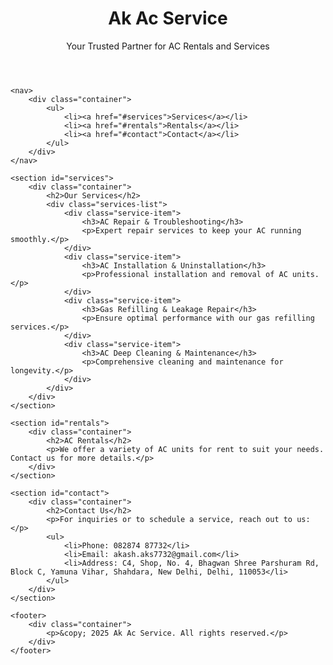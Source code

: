 <!DOCTYPE html>
<html lang="en">
<head>
    <meta charset="UTF-8">
    <meta name="viewport" content="width=device-width, initial-scale=1.0">
    <title>Ak Ac Service - AC Rental & Services</title>
    <link rel="stylesheet" href="styles.css">
</head>
<body>
    <header>
        <div class="container">
            <h1>Ak Ac Service</h1>
            <p>Your Trusted Partner for AC Rentals and Services</p>
        </div>
    </header>

    <nav>
        <div class="container">
            <ul>
                <li><a href="#services">Services</a></li>
                <li><a href="#rentals">Rentals</a></li>
                <li><a href="#contact">Contact</a></li>
            </ul>
        </div>
    </nav>

    <section id="services">
        <div class="container">
            <h2>Our Services</h2>
            <div class="services-list">
                <div class="service-item">
                    <h3>AC Repair & Troubleshooting</h3>
                    <p>Expert repair services to keep your AC running smoothly.</p>
                </div>
                <div class="service-item">
                    <h3>AC Installation & Uninstallation</h3>
                    <p>Professional installation and removal of AC units.</p>
                </div>
                <div class="service-item">
                    <h3>Gas Refilling & Leakage Repair</h3>
                    <p>Ensure optimal performance with our gas refilling services.</p>
                </div>
                <div class="service-item">
                    <h3>AC Deep Cleaning & Maintenance</h3>
                    <p>Comprehensive cleaning and maintenance for longevity.</p>
                </div>
            </div>
        </div>
    </section>

    <section id="rentals">
        <div class="container">
            <h2>AC Rentals</h2>
            <p>We offer a variety of AC units for rent to suit your needs. Contact us for more details.</p>
        </div>
    </section>

    <section id="contact">
        <div class="container">
            <h2>Contact Us</h2>
            <p>For inquiries or to schedule a service, reach out to us:</p>
            <ul>
                <li>Phone: 082874 87732</li>
                <li>Email: akash.aks7732@gmail.com</li>
                <li>Address: C4, Shop, No. 4, Bhagwan Shree Parshuram Rd, Block C, Yamuna Vihar, Shahdara, New Delhi, Delhi, 110053</li>
            </ul>
        </div>
    </section>

    <footer>
        <div class="container">
            <p>&copy; 2025 Ak Ac Service. All rights reserved.</p>
        </div>
    </footer>
</body>
</html>
